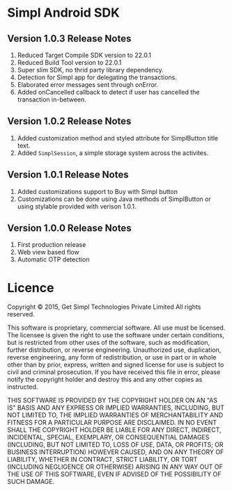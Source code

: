 # Simpl Android SDK

## Version 1.0.3 Release Notes
1. Reduced Target Compile SDK version to 22.0.1
2. Reduced Build Tool version to 22.0.1
3. Super slim SDK, no thrid party library dependency.
4. Detection for Simpl app for delegating the transactions.
5. Elaborated error messages sent through onError.
6. Added onCancelled callback to detect if user has cancelled the transaction in-between.

## Version 1.0.2 Release Notes
1. Added customization method and styled attribute for SimplButton title text.
2. Added ```SimplSession```, a simple storage system across the activites.

## Version 1.0.1 Release Notes
1. Added customizations support to Buy with Simpl button
2. Customizations can be done using Java methods of SimplButton or using stylable provided with verison 1.0.1.

## Version 1.0.0 Release Notes
1. First production release
2. Web view based flow
3. Automatic OTP detection


# Licence
Copyright © 2015, Get Simpl Technologies Private Limited
All rights reserved.

This software is proprietary, commercial software. All use must be licensed. The licensee is given the right to use the software under certain conditions, but is restricted from other uses of the software, such as modification, further distribution, or reverse engineering. Unauthorized use, duplication, reverse engineering, any form of redistribution, or use in part or in whole other than by prior, express, written and signed license for use is subject to civil and criminal prosecution. If you have received this file in error, please notify the copyright holder and destroy this and any other copies as instructed.

THIS SOFTWARE IS PROVIDED BY THE COPYRIGHT HOLDER ON AN "AS IS" BASIS AND ANY EXPRESS OR IMPLIED WARRANTIES, INCLUDING, BUT NOT LIMITED TO, THE IMPLIED WARRANTIES OF MERCHANTABILITY AND FITNESS FOR A PARTICULAR PURPOSE ARE DISCLAIMED. IN NO EVENT SHALL THE COPYRIGHT HOLDER BE LIABLE FOR ANY DIRECT, INDIRECT, INCIDENTAL, SPECIAL, EXEMPLARY, OR CONSEQUENTIAL DAMAGES (INCLUDING, BUT NOT LIMITED TO, LOSS OF USE, DATA, OR PROFITS; OR BUSINESS INTERRUPTION) HOWEVER CAUSED, AND ON ANY THEORY OF LIABILITY, WHETHER IN CONTRACT, STRICT LIABILITY, OR TORT (INCLUDING NEGLIGENCE OR OTHERWISE) ARISING IN ANY WAY OUT OF THE USE OF THIS SOFTWARE, EVEN IF ADVISED OF THE POSSIBILITY OF SUCH DAMAGE.

